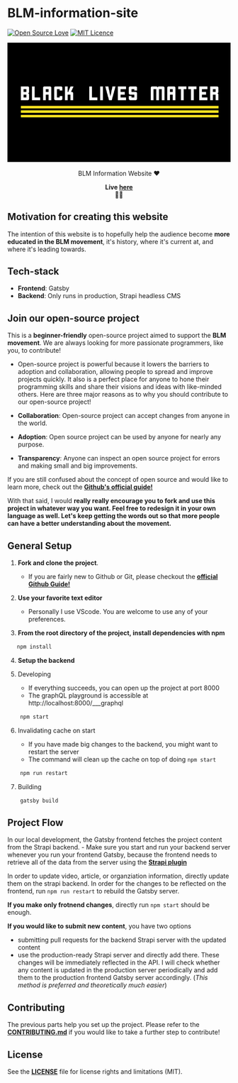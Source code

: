 # BLM-information-site


[![Open Source Love](https://badges.frapsoft.com/os/v1/open-source.svg?v=103)](https://github.com/ellerbrock/open-source-badges/) [![MIT Licence](https://badges.frapsoft.com/os/mit/mit.svg?v=103)](https://opensource.org/licenses/mit-license.php)

<!-- project bg image, might want to replace it something more descriptive in the future -->
<p align="center">
  <img
    src="/src/assets/banner.png"
    alt="project readme background"
  />
</p>

<!-- short description -->
<p align="center">
  BLM Information Website ♥️</a>
</p>

<p align="center">
  <strong>
    Live <a href="https://hanszhang00.github.io/blm-resources/"> here</a>
    <br /> ✊🏿 
  </strong>
</p>

## Motivation for creating this website

The intention of this website is to hopefully help the audience become **more educated in the BLM movement**, it's history, where it's current at, and where it's leading towards.


## Tech-stack

- **Frontend**: Gatsby
- **Backend**: Only runs in production, Strapi headless CMS

## Join our open-source project

This is a **beginner-friendly** open-source project aimed to support the **BLM movement**. We are always looking for more passionate programmers, like you, to contribute!

  - Open-source project is powerful because it lowers the barriers to adoption and collaboration, allowing people to spread and improve projects quickly. It also is a perfect place for anyone to hone their programming skills and share their visions and ideas with like-minded others. Here are three major reasons as to why you should contribute to our open-source project!

- **Collaboration**: Open-source project can accept changes from anyone in the world.
- **Adoption**: Open source project can be used by anyone for nearly any purpose.
- **Transparency**: Anyone can inspect an open source project for errors and making small and big improvements.

If you are still confused about the concept of open source and would like to learn more, check out the [**Github's official guide!**](https://github.com/open-source)

With that said, I would **really really encourage you to fork and use this project in whatever way you want. Feel free to redesign it in your own language as well. Let's keep getting the words out so that more people can have a better understanding about the movement.**

## General Setup

1. **Fork and clone the project**.

   - If you are fairly new to Github or Git, please checkout the [**official Github Guide!**](https://guides.github.com/activities/forking/)

2. **Use your favorite text editor**

   - Personally I use VScode. You are welcome to use any of your preferences.

3. **From the root directory of the project, install dependencies with npm**

```javascript
   npm install    
   ```

4. **Setup the backend**

5. Developing
   
   - If everything succeeds, you can open up the project at port 8000
   - The graphQL playground is accessible at http://localhost:8000/___graphql

```javascript
    npm start
```


6. Invalidating cache on start
 
   - If you have made big changes to the backend, you might want to restart the server
   - The command will clean up the cache on top of doing `npm start`
  
```javascript
    npm run restart
```
  
7. Building 
```javascript
    gatsby build
```

## Project Flow

In our local development, the Gatsby frontend fetches the project content from the Strapi backend.
    - Make sure you start and run your backend server whenever you run your frontend Gatsby, because the frontend needs to retrieve all of the data from the server using the [**Strapi plugin**](https://www.gatsbyjs.com/plugins/gatsby-source-strapi/?=strapi)

In order to update video, article, or organziation information, directly update them on the strapi backend. In order for the changes to be reflected on the frontend, run `npm run restart` to rebuild the Gatsby server.

**If you make only frotnend changes**, directly run `npm start` should be enough.

**If you would like to submit new content**, you have two options
  - submitting pull requests for the backend Strapi server with the updated content
  - use the production-ready Strapi server and directly add there. These changes will be immediately reflected in the API. I will check whether any content is updated in the production server periodically and add them to the production frontend Gatsby server accordingly. (*This method is preferred and theoretically much easier*)

## Contributing 

The previous parts help you set up the project. Please refer to the [**CONTRIBUTING.md**](/CONTRIBUTING.md) if you would like to take a further step to contribute!

## License 

See the [**LICENSE**](/LICENSE.md) file for license rights and limitations (MIT).
